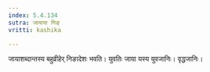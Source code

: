 ```yaml
---
index: 5.4.134
sutra: जायाया निङ्
vritti: kashika

---
```

जायाशब्दान्तस्य बहुव्रीहेर् निङादेशः भवति। युवतिः जाया यस्य युवजानिः। वृद्धजानिः।